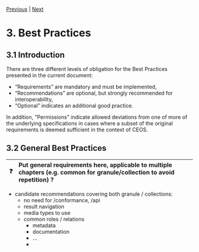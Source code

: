 [Previous](objectives-needs.md) | [Next](granule-catalogs.md)
# 3. Best Practices

[//]: # (this is a comment)

## 3.1 Introduction

There are three different levels of obligation for the Best Practices presented in the current document:
- “Requirements” are mandatory and must be implemented,
- “Recommendations” are optional, but strongly recommended for interoperability,
- “Optional” indicates an additional good practice.

In addition, "Permissions" indicate allowed deviations from one of more of the underlying specifications in cases where a subset of the original requirements is deemed sufficient in the context of CEOS.




## 3.2 General Best Practices



| :question: |  Put general requirements here, applicable to multiple chapters (e.g. common for granule/collection to avoid repetition) ?  |
|---------------|:------------------------|

- candidate recommendations covering both granule / collections:
  - no need for /conformance, /api
  - result navigation
  - media types to use
  - common roles / relations
      - metadata
      - documentation
      - ...
      - 
